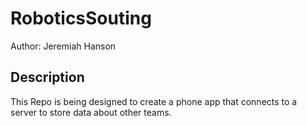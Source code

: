 # RoboticsSouting
Author: Jeremiah Hanson
## Description
This Repo is being designed to create a phone app that connects to a server to store data about other teams.